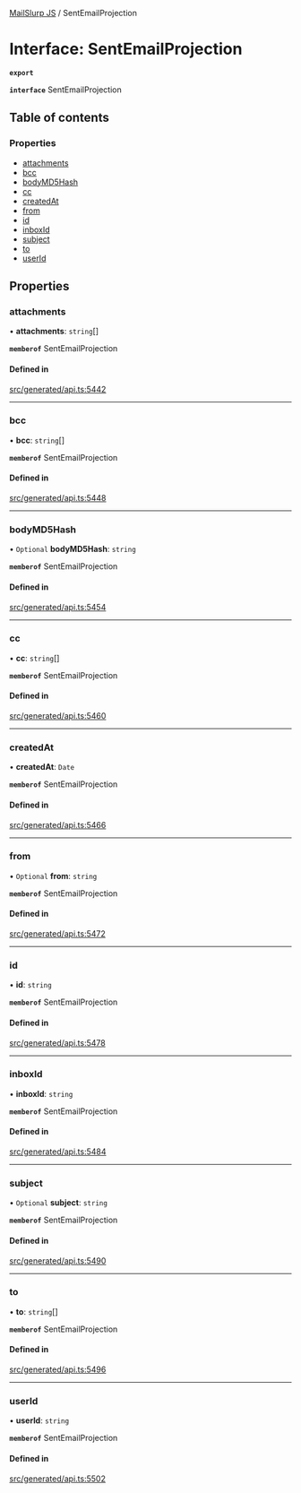 [MailSlurp JS](../README.md) / SentEmailProjection

# Interface: SentEmailProjection

**`export`**

**`interface`** SentEmailProjection

## Table of contents

### Properties

- [attachments](SentEmailProjection.md#attachments)
- [bcc](SentEmailProjection.md#bcc)
- [bodyMD5Hash](SentEmailProjection.md#bodymd5hash)
- [cc](SentEmailProjection.md#cc)
- [createdAt](SentEmailProjection.md#createdat)
- [from](SentEmailProjection.md#from)
- [id](SentEmailProjection.md#id)
- [inboxId](SentEmailProjection.md#inboxid)
- [subject](SentEmailProjection.md#subject)
- [to](SentEmailProjection.md#to)
- [userId](SentEmailProjection.md#userid)

## Properties

### attachments

• **attachments**: `string`[]

**`memberof`** SentEmailProjection

#### Defined in

[src/generated/api.ts:5442](https://github.com/mailslurp/mailslurp-client/blob/5523864/src/generated/api.ts#L5442)

___

### bcc

• **bcc**: `string`[]

**`memberof`** SentEmailProjection

#### Defined in

[src/generated/api.ts:5448](https://github.com/mailslurp/mailslurp-client/blob/5523864/src/generated/api.ts#L5448)

___

### bodyMD5Hash

• `Optional` **bodyMD5Hash**: `string`

**`memberof`** SentEmailProjection

#### Defined in

[src/generated/api.ts:5454](https://github.com/mailslurp/mailslurp-client/blob/5523864/src/generated/api.ts#L5454)

___

### cc

• **cc**: `string`[]

**`memberof`** SentEmailProjection

#### Defined in

[src/generated/api.ts:5460](https://github.com/mailslurp/mailslurp-client/blob/5523864/src/generated/api.ts#L5460)

___

### createdAt

• **createdAt**: `Date`

**`memberof`** SentEmailProjection

#### Defined in

[src/generated/api.ts:5466](https://github.com/mailslurp/mailslurp-client/blob/5523864/src/generated/api.ts#L5466)

___

### from

• `Optional` **from**: `string`

**`memberof`** SentEmailProjection

#### Defined in

[src/generated/api.ts:5472](https://github.com/mailslurp/mailslurp-client/blob/5523864/src/generated/api.ts#L5472)

___

### id

• **id**: `string`

**`memberof`** SentEmailProjection

#### Defined in

[src/generated/api.ts:5478](https://github.com/mailslurp/mailslurp-client/blob/5523864/src/generated/api.ts#L5478)

___

### inboxId

• **inboxId**: `string`

**`memberof`** SentEmailProjection

#### Defined in

[src/generated/api.ts:5484](https://github.com/mailslurp/mailslurp-client/blob/5523864/src/generated/api.ts#L5484)

___

### subject

• `Optional` **subject**: `string`

**`memberof`** SentEmailProjection

#### Defined in

[src/generated/api.ts:5490](https://github.com/mailslurp/mailslurp-client/blob/5523864/src/generated/api.ts#L5490)

___

### to

• **to**: `string`[]

**`memberof`** SentEmailProjection

#### Defined in

[src/generated/api.ts:5496](https://github.com/mailslurp/mailslurp-client/blob/5523864/src/generated/api.ts#L5496)

___

### userId

• **userId**: `string`

**`memberof`** SentEmailProjection

#### Defined in

[src/generated/api.ts:5502](https://github.com/mailslurp/mailslurp-client/blob/5523864/src/generated/api.ts#L5502)
